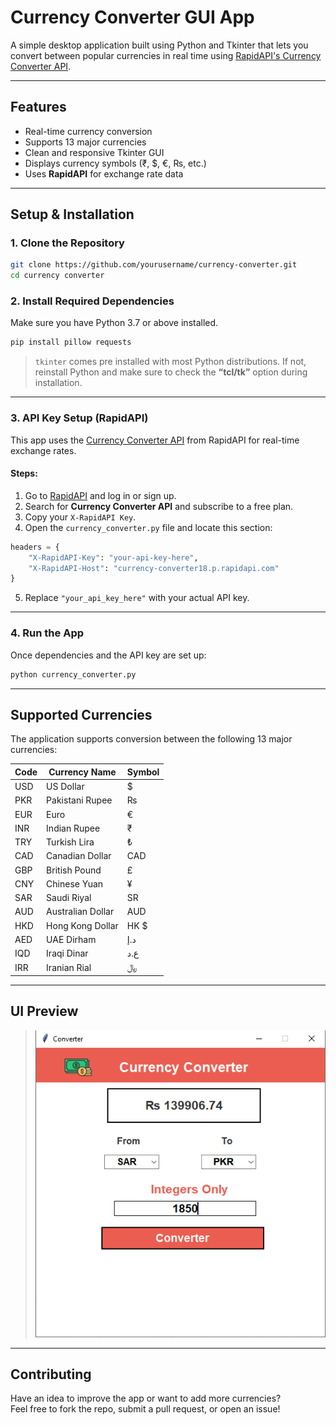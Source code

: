 
# Currency Converter GUI App

A simple desktop application built using Python and Tkinter that lets you convert between popular currencies in real time using [RapidAPI's Currency Converter API](https://rapidapi.com/).

---

## Features

- Real-time currency conversion
- Supports 13 major currencies
- Clean and responsive Tkinter GUI
- Displays currency symbols (₹, $, €, ₨, etc.)
- Uses **RapidAPI** for exchange rate data

---

## Setup & Installation

### 1. Clone the Repository

```bash
git clone https://github.com/yourusername/currency-converter.git
cd currency converter
```

### 2. Install Required Dependencies

Make sure you have Python 3.7 or above installed.

```bash
pip install pillow requests
```

> `tkinter` comes pre installed with most Python distributions. If not, reinstall Python and make sure to check the **“tcl/tk”** option during installation.

---

### 3. API Key Setup (RapidAPI)

This app uses the [Currency Converter API](https://rapidapi.com/apilayernet/api/currency-converter18) from RapidAPI for real-time exchange rates.

#### Steps:

1. Go to [RapidAPI](https://rapidapi.com/) and log in or sign up.
2. Search for **Currency Converter API** and subscribe to a free plan.
3. Copy your `X-RapidAPI Key`.
4. Open the `currency_converter.py` file and locate this section:

```python
headers = {
    "X-RapidAPI-Key": "your-api-key-here",
    "X-RapidAPI-Host": "currency-converter18.p.rapidapi.com"
}
```

5. Replace `"your_api_key_here"` with your actual API key.

---

### 4. Run the App

Once dependencies and the API key are set up:

```bash
python currency_converter.py
```

---

## Supported Currencies

The application supports conversion between the following 13 major currencies:

| Code | Currency Name        | Symbol |
|------|----------------------|--------|
| USD  | US Dollar            | $      |
| PKR  | Pakistani Rupee      | ₨      |
| EUR  | Euro                 | €      |
| INR  | Indian Rupee         | ₹      |
| TRY  | Turkish Lira         | ₺      |
| CAD  | Canadian Dollar      | CAD    |
| GBP  | British Pound        | £      |
| CNY  | Chinese Yuan         | ¥      |
| SAR  | Saudi Riyal          | SR     |
| AUD  | Australian Dollar    | AUD    |
| HKD  | Hong Kong Dollar     | HK $   |
| AED  | UAE Dirham           | د.إ     |
| IQD  | Iraqi Dinar          | ع.د     |
| IRR  | Iranian Rial         | ﷼      |

---

## UI Preview

> ![App Screenshot](converter.png)

---

## Contributing

Have an idea to improve the app or want to add more currencies?  
Feel free to fork the repo, submit a pull request, or open an issue!
